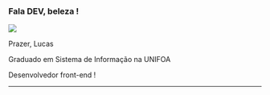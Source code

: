 ### Fala DEV, beleza !

<img src="https://img.shields.io/static/v1?label=Overview&message=LUCAS&color=f8efd4&style=for-the-badge&logo=GitHub">

Prazer, Lucas

<p>

Graduado em Sistema de Informação na UNIFOA  <br/>

Desenvolvedor front-end !

</p>
<hr>
